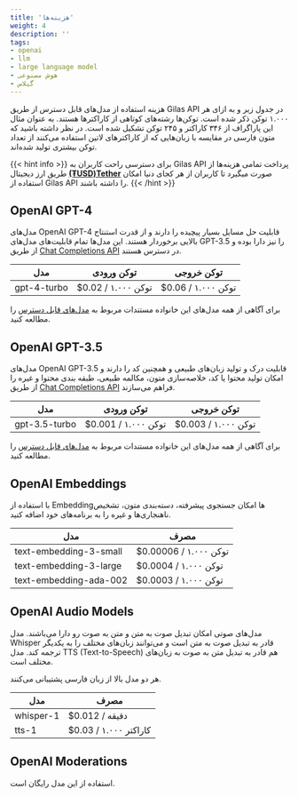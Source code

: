 ```yaml
---
title: 'هزینه‌ها'
weight: 4
description: ''
tags:
- openai
- llm
- large language model
- هوش مصنوعی
- گیلاس
---
```




هزینه استفاده از مدل‌های قابل دسترس از طریق Gilas API در جدول زیر و به ازای هر ۱.۰۰۰ توکن ذکر شده است.  توکن‌ها رشته‌های کوتاهی از کاراکترها هستند. به عنوان مثال این پاراگراف از ۳۴۶ کاراکتر و ۲۴۵ توکن تشکیل شده است. در نظر داشته باشید که متون فارسی در مقایسه با زبان‌‌هایی که از کاراکترهای لاتین استفاده می‌کنند از تعداد توکن بیشتری تولید شده‌اند.


{{< hint info >}}
برای دسترسی راحت کاربران به Gilas API پرداخت تمامی هزینه‌ها از طریق ارز دیجیتال **[(₮USD)Tether](https://tether.to/en/)** صورت میگیرد تا کاربران از هر کجای دنیا امکان استفاده از Gilas API را داشته باشند. 
{{< /hint >}}


## OpenAI GPT-4

مدل‌های OpenAI GPT-4 قابلیت حل مسایل بسیار پیچیده را دارند و از قدرت استنتاج بالایی برخوردار هستند. این مدل‌ها تمام قابلیت‌های مدل‌های GPT-3.5 را نیز دارا بوده و از طریق [Chat Completions API](/apis/chat-completions/) در دسترس هستند.

 مدل | توکن ورودی | توکن خروجی
---|----------|-----
gpt-4-turbo	 | $0.02 / ۱.۰۰۰ توکن | $0.06 / ۱.۰۰۰ توکن 

برای آگاهی از همه مدل‌های این خانواده مستندات مربوط به [مدل‌های قابل دسترس](/models) را مطالعه کنید.


## OpenAI GPT-3.5

مدل‌های OpenAI GPT-3.5 قابلیت درک و تولید زبان‌های طبیعی و همچنین کد را دارند و امکان تولید محتوا یا کد، خلاصه‌سازی متون، مکالمه طبیعی، طبقه بندی محتوا و غیره را از طریق [Chat Completions API](/apis/chat-completions/) فراهم می‌سازند.

 مدل | توکن ورودی | توکن خروجی
---|----------|-----
gpt-3.5-turbo | $0.001 / ۱.۰۰۰ توکن | $0.003 / ۱.۰۰۰ توکن 

برای آگاهی از همه مدل‌های این خانواده مستندات مربوط به [مدل‌های قابل دسترس](/models) را مطالعه کنید.


## OpenAI Embeddings

با استفاده از Embeddingها امکان جستجوی پیشرفته، دسته‌بندی متون، تشخیص ناهنجاری‌ها و غیره را به برنامه‌های خود اضافه کنید.

 مدل | مصرف
---|----------
text-embedding-3-small | $0.00006 / ۱.۰۰۰ توکن
text-embedding-3-large | $0.0004 / ۱.۰۰۰ توکن
text-embedding-ada-002 | $0.0003 / ۱.۰۰۰ توکن

## OpenAI Audio Models

مدل‌های صوتی امکان تبدیل صوت به متن و متن به صوت رو دارا می‌باشند.
مدل Whisper قادر به تبدیل صوت به متن است و می‌توانند زبان‌های مختلف را به یکدیگر ترجمه کند.
مدل TTS (Text-to-Speech) هم قادر به تبدیل متن به صوت به زبان‌های مختلف است.

هر دو مدل‌ بالا از زبان فارسی پشتیبانی می‌کنند.

 مدل | مصرف
---|----------
whisper-1 | $0.012 / دقیقه
tts-1 | $0.03 / ۱.۰۰۰ کاراکتر

## OpenAI Moderations

استفاده از این مدل رایگان است.

